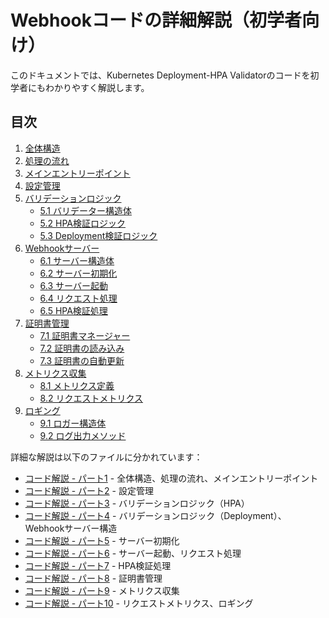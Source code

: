 # Webhookコードの詳細解説（初学者向け）

このドキュメントでは、Kubernetes Deployment-HPA Validatorのコードを初学者にもわかりやすく解説します。

## 目次

1. [全体構造](#1-全体構造)
2. [処理の流れ](#2-処理の流れ)
3. [メインエントリーポイント](#3-メインエントリーポイント-cmdwebhookmaingo)
4. [設定管理](#4-設定管理-internalconfigconfiggo)
5. [バリデーションロジック](#5-バリデーションロジック-internalvalidatorvalidatorgo)
   - [5.1 バリデーター構造体](#51-バリデーター構造体)
   - [5.2 HPA検証ロジック](#52-hpa検証ロジック)
   - [5.3 Deployment検証ロジック](#53-deployment検証ロジック)
6. [Webhookサーバー](#6-webhookサーバー-internalwebhookservergo)
   - [6.1 サーバー構造体](#61-サーバー構造体)
   - [6.2 サーバー初期化](#62-サーバー初期化)
   - [6.3 サーバー起動](#63-サーバー起動)
   - [6.4 リクエスト処理](#64-リクエスト処理)
   - [6.5 HPA検証処理](#65-hpa検証処理)
7. [証明書管理](#7-証明書管理-internalcertmanagergo)
   - [7.1 証明書マネージャー](#71-証明書マネージャー)
   - [7.2 証明書の読み込み](#72-証明書の読み込み)
   - [7.3 証明書の自動更新](#73-証明書の自動更新)
8. [メトリクス収集](#8-メトリクス収集-internalmetricsmetricsgo)
   - [8.1 メトリクス定義](#81-メトリクス定義)
   - [8.2 リクエストメトリクス](#82-リクエストメトリクス)
9. [ロギング](#9-ロギング-internalloggingloggergo)
   - [9.1 ロガー構造体](#91-ロガー構造体)
   - [9.2 ログ出力メソッド](#92-ログ出力メソッド)

詳細な解説は以下のファイルに分かれています：

- [コード解説 - パート1](code-explanation-part1.md) - 全体構造、処理の流れ、メインエントリーポイント
- [コード解説 - パート2](code-explanation-part2.md) - 設定管理
- [コード解説 - パート3](code-explanation-part3.md) - バリデーションロジック（HPA）
- [コード解説 - パート4](code-explanation-part4.md) - バリデーションロジック（Deployment）、Webhookサーバー構造
- [コード解説 - パート5](code-explanation-part5.md) - サーバー初期化
- [コード解説 - パート6](code-explanation-part6.md) - サーバー起動、リクエスト処理
- [コード解説 - パート7](code-explanation-part7.md) - HPA検証処理
- [コード解説 - パート8](code-explanation-part8.md) - 証明書管理
- [コード解説 - パート9](code-explanation-part9.md) - メトリクス収集
- [コード解説 - パート10](code-explanation-part10.md) - リクエストメトリクス、ロギング